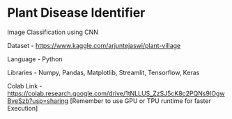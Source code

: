 # Plant Disease Identifier
Image Classification using CNN

Dataset - https://www.kaggle.com/arjuntejaswi/plant-village

Language - Python

Libraries - Numpy,
            Pandas,
            Matplotlib,
            Streamlit,
            Tensorflow,
            Keras

Colab Link - https://colab.research.google.com/drive/1tNLLUS_ZzSJ5cK8c2PQNs9IOgwBveSzb?usp=sharing
[Remember to use GPU or TPU runtime for faster Execution]
